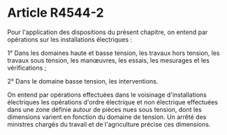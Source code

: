 # Article R4544-2

Pour l'application des dispositions du présent chapitre, on entend par opérations sur les installations électriques : 

1° Dans les domaines haute et basse tension, les travaux hors tension, les travaux sous tension, les manœuvres, les essais, les mesurages et les vérifications ; 

2° Dans le domaine basse tension, les interventions. 

On entend par opérations effectuées dans le voisinage d'installations électriques les opérations d'ordre électrique et non électrique effectuées dans une zone définie autour de pièces nues sous tension, dont les dimensions varient en fonction du domaine de tension. Un arrêté des ministres chargés du travail et de l'agriculture précise ces dimensions.